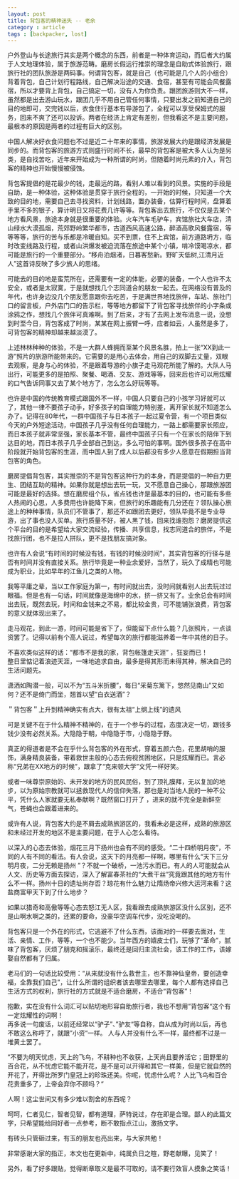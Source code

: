 ```yaml
---
layout: post
title: 背包客的精神迷失 -- 老余
category : article
tags : [backpacker, lost]
---
```


户外登山与长途旅行其实是两个概念的东西，前者是一种体育运动，而后者大约属于人文地理体验，属于旅游范畴。磨房长假远行推崇的理念是自助式体验旅行，跟旅行社的团队旅游是两码事。何谓背包客，就是自己（也可能是几个人的小组合）背着背包，自己计划行程路线，自己解决沿途的交通、食宿，甚至有可能会风餐露宿，所以才要背上背包，自己搞定一切，没有人为你负责。跟团旅游则大不一样，虽然都是出去游山玩水，跟团几乎不用自己管任何事情，只要出发之前知道自己的目的地即可，交完钱以后，衣食住行基本有导游包了，全程可以享受保姆式的服务，回来不爽了还可以投诉。两者在经济上肯定有差别，但我看这不是主要问题，最根本的原因是两者的过程有巨大的区别。

中国人解决好衣食问题也不过是近二十年来的事情，旅游发展大约是跟经济发展是同步的。而背包客的旅游方式则盛行时间不长，最早的背包客是被大多人认为是另类，是自找苦吃，近年来开始成为一种所谓的时尚，但随着时尚元素的介入，背包客的精神也开始慢慢被侵蚀。 
  
背包客提倡的是花最少的钱，走最远的路，看别人难以看到的风景。实施的手段是自助，是一种体验，这种体验是贯穿于旅行全程的，一开始的时候，只知道一个大致的目的地，需要自己去寻找资料，计划线路，置办装备，估算行程时间，盘算着手里不多的银子，算计明日又将花费几许等等。背包客出去旅行，不仅仅是去某个地方看风景，旅途本身就是很重要的体验。火车汽车毛驴车，宾馆旅社大车店，清山绿水大漠孤烟，荒郊野岭繁华都市，古道西风高速公路，醉酒高歌风餐露宿，等等等等，旅行的苦与乐都是冷暖自知。买不到票，住不上宾馆，前方道路坍方，临时改变线路及行程，或者山洪爆发被迫流落在旅途中某个小镇，啃冷馍喝凉水，都可能是旅行的一个重要部分。“移舟泊烟渚，日暮客愁新。野旷天低树,江清月近人”这首诗反映了多少旅人的思绪。 
  
可能去的目的地是蛮荒所在，还需要有一定的体能，必要的装备，一个人也许不太安全，或者是太寂寞，于是就想找几个志同道合的朋友一起去。在网络没有普及的年代，也许身边没几个朋友愿意跟你去吃苦，于是满世界地找旅伴，车站、旅社门口的留言板，户外店门口的告示栏，等等地方都留下了背包客寻找旅伴的小字条或涂鸦之作，想找几个旅伴可真难啊。到了后来，才有了去网上发布消息一说，没想到时至今日，背包客成了时尚，某某在网上振臂一呼，应者如云，人虽然是多了，可背包客的精神却越来越淡漠了。 
  
上述林林种种的体验，不是一大群人蜂拥而至某个风景名胜，拍上一张“XX到此一游”照片的旅游所能带来的。它需要的是用心去体会，用自己的双脚去丈量，双眼去观察，是身与心的体验，不是跟着导游的小旗子走马观花所能了解的。大队人马出行，可能更多的是拍照、聚餐、喝酒、交友、游戏等等，回来后也许可以用炫耀的口气告诉同事又去了某个地方了，怎么怎么好玩等等。 
  
也许是中国的传统教育模式跟国外不一样，中国人只要自己的小孩学习好就可以了，其他一律不要孩子动手，好多孩子的自理能力特别差，离开家长就不知道怎么办了。记得在80年代，一群中国孩子与日本孩子一起过夏令营，有一个项目类似今天的户外短途活动，中国孩子几乎没有任何自理能力，一路上都需要家长照应，而日本孩子就非常坚强，家长基本不管，最终中国孩子只有一个在家长的陪伴下到达目的地，而日本孩子几乎全部自己到达，多么可怕的事啊。国外很多孩子在高中阶段就开始背包客的生涯，而中国人到了成人以后都没有多少人愿意在假期担当背包客的角色。 
  
磨房提倡背包客，其实推崇的不是背包客这种行为的本身，而是提倡的一种自力更生、团结互助的精神。如果你就是想出去玩一玩，又不愿意自己操心，那跟旅游团可能是最好的选择。想在磨房组个队，省点钱也许是最基本的目的，也可能有多些人热闹的心思，人多费用也许能降下来，但旅行的乐趣能有几分还在？领队操心旅途上的种种事情，队员们不管事了，那还不如跟团去更好，领队毕竟不是专业导游，出了事也没人买单。旅行质量不好，被人黑了钱，回来找谁抱怨？磨房提供这个平台的目的是希望给大家交流经验，传播、共享信息，找志同道合的旅伴，不是找旅行团，也不是拉人拼队，更不是找朋友搞对象。 
  
也许有人会说“有时间的时候没有钱，有钱的时候没时间”，其实背包客的行径与是否有时间并没有直接关系。旅行毕竟是一种业余爱好，当然了，玩久了成精也可能成为职业，比如早年的江鱼儿之类的人物。 
   
我等平庸之辈，当以工作家庭为第一，有时间就出去，没时间就看别人出去玩过过眼福。但是也有一句话，时间就像是海绵中的水，挤一挤又有了。业余总会有时间出去玩，既然去玩，时间和金钱来之不易，都比较金贵，可不能铺张浪费，背包客的意义就体现出来了。 
   
走马观花，到此一游，时间可能是省下了，但能留下点什么能？几张照片，一点谈资罢了。记得以前有个高人说过，希望每次的旅行都能滋养着一年中其他的日子。 
  
不喜欢类似这样的话：“都市不是我的家，背包帐篷走天涯” ，狂妄而已！  
整日里惦记着浪迹天涯，一味地追求自由，最多是得其形而未得其神，解决自己的生活问题先。 
   
潇洒如陶潜一般，可以不为“五斗米折腰”，每日“采菊东篱下，悠然见南山”又如何？还不是倚门而坐，翘首以望“白衣送酒”？  
  
＂背包客＂上升到精神确实有点大，很有太祖“上纲上线”的遗风  
  
可是关键不在于什么精神不精神的，在于一个参与的过程，态度决定一切，跟钱多钱少没有必然关系。大隐隐于朝，中隐隐于市，小隐隐于野。 
   
真正的得道者是不会在乎什么背包客的外在形式，穿着五颜六色，花里胡哨的服饰，满身精良装备，带着救世主般的心态去俯视贫困地区，只是炫耀而已。言必称“兄弟在XX地方的时候”，跟拿了“克来顿大学”文凭一样好笑。 
   
或者一味尊崇原始的、未开发的地方的民风民俗，到了顶礼膜拜，无以复加的地步，以为原始宗教就可以拯救现代人的信仰失落，那也是对当地人民的一种不公平，凭什么人家就要无私奉献啊？既然窗口打开了 ，进来的就不完全是新鲜空气，苍蝇也会跟着进来的。  
  
或许有人说，背包客大约是不屑去成熟旅游区的，我看未必是这样，成熟的旅游区和未经过开发的地区不是主要问题，在于人心怎么看待。  
  
以深入的心态去体验，烟花三月下扬州也会有不同的感受。“二十四桥明月夜”，不同的人有不同的看法。有人会说，这天下的月亮都一样啊，哪里有什么“天下三分明月夜，二分无赖是扬州 ”？不就一个破桥，一池污水而已。有人的人可能就会从人文、历史等方面去探访，深入了解富春茶社的“大煮干丝”究竟跟其他的地方有什么不一样。扬州十日的遗址尚存否？琼花有什么魅力让隋炀帝兴修大运河来看？这盐商富甲天下到了什么地步？  
  
如果以猎奇和高傲等等心态去怒江无人区，我看跟去成熟旅游区没什么区别，还不是山啊水啊之类的，还累的要命，没豪华空调车代步，没吃没喝的。  
  
背包客只是一个外在的形式，它逃避不了什么东西，该面对的一样要去面对，生活、亲情、工作，等等，一个也不能少。当年西方的嬉皮士们，玩够了“革命”，腻味了背包客，厌烦了朋克和摇滚乐，最终还是回归主流社会，该工作的工作，该嫁娶自然都有了归属。 
   
老马们的一句话比较受用：“从来就没有什么救世主，也不靠神仙皇帝，要创造幸福，全靠我们自己”，让什么所谓的组织者该去哪里去哪里，每个人都有选择自己生活方式的权利，旅行社的方式就是不适合磨房，不适合“背包客”！  
  
抱歉，实在没有什么词汇可以贴切地形容自助旅行者，我也不想用”背包客“这个有一定炫耀性的词啊！  
   再多说一句废话，以前还经常以“驴子”、”驴友“等自称，自从成为时尚以后，再也不敢这么称呼了，就跟”小资“一样。 人与人并没有什么不一样，最终都不过是一堆黄土罢了。 
  
”不要为明天忧虑，天上的飞鸟，不耕种也不收获，上天尚且要养活它；田野里的百合花，从不忧虑它能不能开花，是不是可以开得和其它一样美，但是它就自然的开花了，开得比所罗门皇冠上的珍珠还美。你呢，忧虑什么呢？ 人比飞鸟和百合花贵重多了，上帝会弃你不顾吗？“ 
  
人啊！这尘世间又有多少难以割舍的东西呢？ 
  
呵呵，仁者见仁，智者见智，都有道理，萨特说过，存在即是合理。鄙人的此篇文字，只希望能给同好者一点参考，断不敢指点江山，激扬文字。 
  
有砖头只管砸过来，有玉的朋友也亮出来，与大家共勉！ 
  
非常感谢大家的指正，本文也在更新中，纯属负日之暄，野老献曝，见笑了！ 
  
另外，看了好多跟贴，觉得断章取义是最不可取的，请不要行效盲人摸象之笑话！